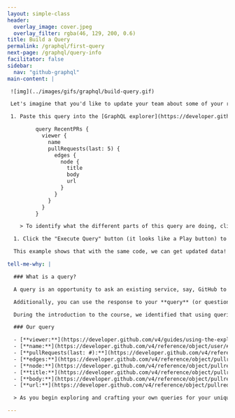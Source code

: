 ```yaml
---
layout: simple-class
header:
  overlay_image: cover.jpeg
  overlay_filter: rgba(46, 129, 200, 0.6)
title: Build a Query
permalink: /graphql/first-query
next-page: /graphql/query-info
facilitator: false
sidebar:
  nav: "github-graphql"
main-content: |

 ![img](../images/gifs/graphql/build-query.gif)

 Let's imagine that you'd like to update your team about some of your recent work [via an issue](https://guides.github.com/features/issues/). You could use a GraphQL query to find the pull requests you've most recently contributed to.

 1. Paste this query into the [GraphQL explorer](https://developer.github.com/v4/explorer/).

         query RecentPRs {
           viewer {
             name
             pullRequests(last: 5) {
               edges {
                 node {
                   title
                   body
                   url
                 }
               }
             }
           }
         }

    > To identify what the different parts of this query are doing, click "Tell me why" below. We could easily change this query to ask for different information. If you'd like, feel free to do that in your own query!

  1. Click the "Execute Query" button (it looks like a Play button) to run the query that is in the left pane and display the results in the right pane.

  This example shows that with the same code, we can get updated data! Any time you have to manually search for information, try to find out if and how you could use an API to do it for you.

tell-me-why: |

  ### What is a query?

  A query is an opportunity to ask an existing service, say, GitHub to provide specific information based on the context of your question. Our last "username and avatar exercise" would be similar to asking someone their name and asking for a picture, except with a **query** we can ask GitHub to get the information from _hundreds_ (or _thousands_, or even _millions_) users, repositories, issues, commits, and pull requests.

  Additionally, you can use the response to your **query** (or question) to dynamically update and potentially alter the way your content looks.

  During the introduction to the course, we identified that using queries and API would allow you to automatically get consistently updated information and use it to power your application or website. As an example, if you wanted to list the latest commits made across GitHub manually, you would need to do a lot of searching and manually update your application. More importantly, in the time it took your to make your changes, the data might be obsolete. Using queries and APIs, we can automatically gather the latest data, display it, and schedule when that data needs to be updated.

  ### Our query

  - [**viewer:**](https://developer.github.com/v4/guides/using-the-explorer/) Who is currently viewing this information (you!)
  - [**name:**](https://developer.github.com/v4/reference/object/user/#fields) The name of the viewer.
  - [**pullRequests(last: #):**](https://developer.github.com/v4/reference/object/user/#fields) The last (most recent) pull requests that are relevant to that viewer. The `#` sign can be used to limit the number of pull requests you want returned.
  - [**edges:**](https://developer.github.com/v4/reference/object/pullrequestedge/) An edge in a connection.
  - [**node:**](https://developer.github.com/v4/reference/object/pullrequest/) The item at the end of an edge.
  - [**title:**](https://developer.github.com/v4/reference/object/pullrequest/) The title of the Pull Request.
  - [**body:**](https://developer.github.com/v4/reference/object/pullrequest/) The text found in the first comment of the Pull Request.
  - [**url:**](https://developer.github.com/v4/reference/object/pullrequest/) The URL to the specific Pull Request.

  > As you begin exploring and crafting your own queries for your unique projects, you can click the "< Docs" button located above the right pane of the GraphQL Explorer to get a definition of different query objects or look for query objects that will perform the task you are attempting.

---
```

